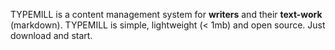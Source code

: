 TYPEMILL is a content management system for **writers** and their **text-work** (markdown). TYPEMILL is simple, lightweight (< 1mb) and open source. Just download and start.